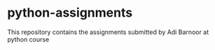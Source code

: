 # python-assignments
This repository contains the assignments submitted by Adi Barnoor at python course
